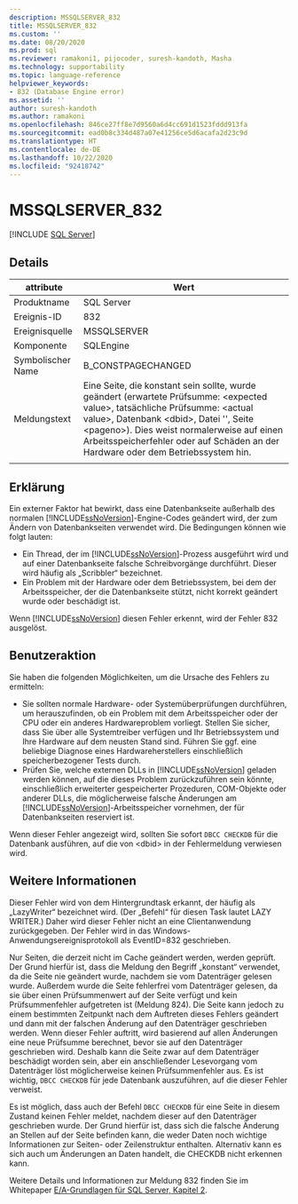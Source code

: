 ```yaml
---
description: MSSQLSERVER_832
title: MSSQLSERVER_832
ms.custom: ''
ms.date: 08/20/2020
ms.prod: sql
ms.reviewer: ramakoni1, pijocoder, suresh-kandoth, Masha
ms.technology: supportability
ms.topic: language-reference
helpviewer_keywords:
- 832 (Database Engine error)
ms.assetid: ''
author: suresh-kandoth
ms.author: ramakoni
ms.openlocfilehash: 846ce27ff8e7d9560a6d4cc691d1523fddd913fa
ms.sourcegitcommit: ead0b8c334d487a07e41256ce5d6acafa2d23c9d
ms.translationtype: HT
ms.contentlocale: de-DE
ms.lasthandoff: 10/22/2020
ms.locfileid: "92418742"
---
```

# <a name="mssqlserver_832"></a>MSSQLSERVER_832
 [!INCLUDE [SQL Server](../../includes/applies-to-version/sqlserver.md)]

## <a name="details"></a>Details

|attribute|Wert|
|---|---|
|Produktname|SQL Server|
|Ereignis-ID|832|
|Ereignisquelle|MSSQLSERVER|
|Komponente|SQLEngine|
|Symbolischer Name|B_CONSTPAGECHANGED|
|Meldungstext|Eine Seite, die konstant sein sollte, wurde geändert (erwartete Prüfsumme: \<expected value>, tatsächliche Prüfsumme: \<actual value>, Datenbank \<dbid>, Datei \'<filename>', Seite \<pageno>). Dies weist normalerweise auf einen Arbeitsspeicherfehler oder auf Schäden an der Hardware oder dem Betriebssystem hin.|
||

## <a name="explanation"></a>Erklärung

Ein externer Faktor hat bewirkt, dass eine Datenbankseite außerhalb des normalen [!INCLUDE[ssNoVersion](../../includes/ssnoversion-md.md)]-Engine-Codes geändert wird, der zum Ändern von Datenbankseiten verwendet wird.  Die Bedingungen können wie folgt lauten:  

- Ein Thread, der im [!INCLUDE[ssNoVersion](../../includes/ssnoversion-md.md)]-Prozess ausgeführt wird und auf einer Datenbankseite falsche Schreibvorgänge durchführt. Dieser wird häufig als „Scribbler“ bezeichnet.
- Ein Problem mit der Hardware oder dem Betriebssystem, bei dem der Arbeitsspeicher, der die Datenbankseite stützt, nicht korrekt geändert wurde oder beschädigt ist.  

Wenn [!INCLUDE[ssNoVersion](../../includes/ssnoversion-md.md)] diesen Fehler erkennt, wird der Fehler 832 ausgelöst.

## <a name="user-action"></a>Benutzeraktion

Sie haben die folgenden Möglichkeiten, um die Ursache des Fehlers zu ermitteln:

- Sie sollten normale Hardware- oder Systemüberprüfungen durchführen, um herauszufinden, ob ein Problem mit dem Arbeitsspeicher oder der CPU oder ein anderes Hardwareproblem vorliegt. Stellen Sie sicher, dass Sie über alle Systemtreiber verfügen und Ihr Betriebssystem und Ihre Hardware auf dem neusten Stand sind. Führen Sie ggf. eine beliebige Diagnose eines Hardwareherstellers einschließlich speicherbezogener Tests durch.
- Prüfen Sie, welche externen DLLs in [!INCLUDE[ssNoVersion](../../includes/ssnoversion-md.md)] geladen werden können, auf die dieses Problem zurückzuführen sein könnte, einschließlich erweiterter gespeicherter Prozeduren, COM-Objekte oder anderer DLLs, die möglicherweise falsche Änderungen am [!INCLUDE[ssNoVersion](../../includes/ssnoversion-md.md)]-Arbeitsspeicher vornehmen, der für Datenbankseiten reserviert ist.  

Wenn dieser Fehler angezeigt wird, sollten Sie sofort `DBCC CHECKDB` für die Datenbank ausführen, auf die von \<dbid> in der Fehlermeldung verwiesen wird.

## <a name="more-information"></a>Weitere Informationen

Dieser Fehler wird von dem Hintergrundtask erkannt, der häufig als „LazyWriter“ bezeichnet wird. (Der „Befehl“ für diesen Task lautet LAZY WRITER.) Daher wird dieser Fehler nicht an eine Clientanwendung zurückgegeben. Der Fehler wird in das Windows-Anwendungsereignisprotokoll als EventID=832 geschrieben.  

Nur Seiten, die derzeit nicht im Cache geändert werden, werden geprüft. Der Grund hierfür ist, dass die Meldung den Begriff „konstant“ verwendet, da die Seite nie geändert wurde, nachdem sie vom Datenträger gelesen wurde. Außerdem wurde die Seite fehlerfrei vom Datenträger gelesen, da sie über einen Prüfsummenwert auf der Seite verfügt und kein Prüfsummenfehler aufgetreten ist (Meldung 824). Die Seite kann jedoch zu einem bestimmten Zeitpunkt nach dem Auftreten dieses Fehlers geändert und dann mit der falschen Änderung auf den Datenträger geschrieben werden. Wenn dieser Fehler auftritt, wird basierend auf allen Änderungen eine neue Prüfsumme berechnet, bevor sie auf den Datenträger geschrieben wird. Deshalb kann die Seite zwar auf dem Datenträger beschädigt worden sein, aber ein anschließender Lesevorgang vom Datenträger löst möglicherweise keinen Prüfsummenfehler aus. Es ist wichtig, `DBCC CHECKDB` für jede Datenbank auszuführen, auf die dieser Fehler verweist.  

Es ist möglich, dass auch der Befehl `DBCC CHECKDB` für eine Seite in diesem Zustand keinen Fehler meldet, nachdem dieser auf den Datenträger geschrieben wurde. Der Grund hierfür ist, dass sich die falsche Änderung an Stellen auf der Seite befinden kann, die weder Daten noch wichtige Informationen zur Seiten- oder Zeilenstruktur enthalten. Alternativ kann es sich auch um Änderungen an Daten handelt, die CHECKDB nicht erkennen kann.  

Weitere Details und Informationen zur Meldung 832 finden Sie im Whitepaper [E/A-Grundlagen für SQL Server, Kapitel 2](https://docs.microsoft.com/previous-versions/sql/sql-server-2005/administrator/cc917726(v=technet.10)).
